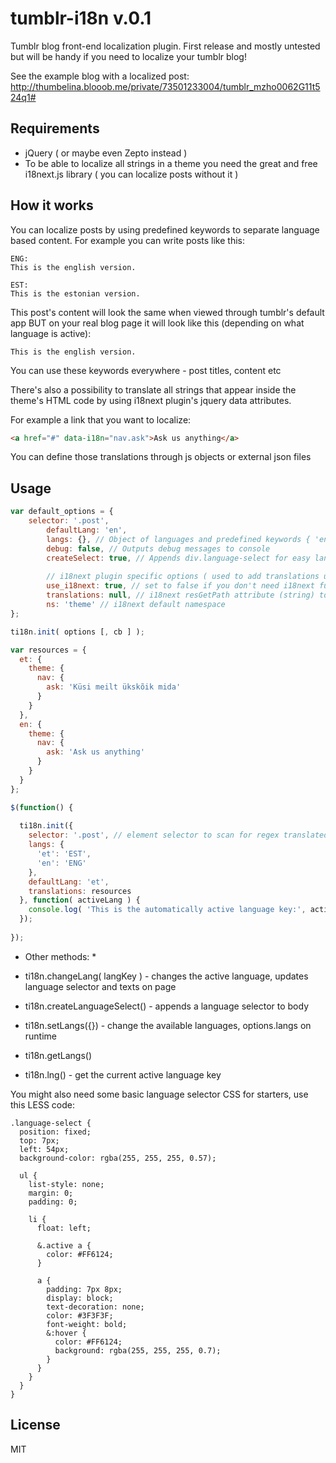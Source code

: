 tumblr-i18n v.0.1
=================

Tumblr blog front-end localization plugin.
First release and mostly untested but will be handy if you need to localize your tumblr blog!

See the example blog with a localized post: http://thumbelina.blooob.me/private/73501233004/tumblr_mzho0062G11t524q1#

Requirements
------------

* jQuery ( or maybe even Zepto instead )
* To be able to localize all strings in a theme you need the great and free i18next.js library ( you can localize posts without it )

How it works
------------

You can localize posts by using predefined keywords to separate language based content.
For example you can write posts like this:

```
ENG:
This is the english version.

EST:
This is the estonian version.
```
This post's content will look the same when viewed through tumblr's default app BUT on your real blog page it will look like this (depending on what language is active):

```
This is the english version.
```

You can use these keywords everywhere - post titles, content etc

There's also a possibility to translate all strings that appear inside the theme's HTML code by using i18next plugin's jquery data attributes.

For example a link that you want to localize:

```html
<a href="#" data-i18n="nav.ask">Ask us anything</a>
```

You can define those translations through js objects or external json files

Usage
-----

```js
var default_options = {
    selector: '.post',
		defaultLang: 'en',
		langs: {}, // Object of languages and predefined keywords { 'en': 'ENG', 'et': 'EST' }
		debug: false, // Outputs debug messages to console
		createSelect: true, // Appends div.language-select for easy language selection to body
		
		// i18next plugin specific options ( used to add translations using data-i18n="" attributes )
		use_i18next: true, // set to false if you don't need i18next functionality
		translations: null, // i18next resGetPath attribute (string) to load external json files or a js object containing all translations
		ns: 'theme' // i18next default namespace 
};
```

```js
ti18n.init( options [, cb ] );
```

```js
var resources = {
  et: {
    theme: {
      nav: {
        ask: 'Küsi meilt ükskõik mida'
      }
    }
  },
  en: {
    theme: {
      nav: {
        ask: 'Ask us anything'
      }
    }
  }
};

$(function() {
            
  ti18n.init({
    selector: '.post', // element selector to scan for regex translated content
    langs: {
      'et': 'EST',
      'en': 'ENG'
    },
    defaultLang: 'et',
    translations: resources
  }, function( activeLang ) {
    console.log( 'This is the automatically active language key:', activeLang );
  });
            
});
```

* Other methods: *

* ti18n.changeLang( langKey ) - changes the active language, updates language selector and texts on page
* ti18n.createLanguageSelect() - appends a language selector to body
* ti18n.setLangs({}) - change the available languages, options.langs on runtime
* ti18n.getLangs()
* ti18n.lng() - get the current active language key

You might also need some basic language selector CSS for starters, use this LESS code:

```LESS
.language-select {
  position: fixed;
  top: 7px;
  left: 54px;
  background-color: rgba(255, 255, 255, 0.57);

  ul {
    list-style: none;
    margin: 0;
    padding: 0;

    li {
      float: left;

      &.active a {
        color: #FF6124;
      }

      a {
        padding: 7px 8px;
        display: block;
        text-decoration: none;
        color: #3F3F3F;
        font-weight: bold;
        &:hover {
          color: #FF6124;
          background: rgba(255, 255, 255, 0.7);
        }
      }
    }
  }
}
```

License
----

MIT
